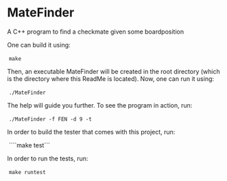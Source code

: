 # MateFinder
A C++ program to find a checkmate given some boardposition

One can build it using:

  ```make```

Then, an executable MateFinder will be created in the root directory (which is the directory where this ReadMe is located). Now, one can run it using:

  ```./MateFinder```

The help will guide you further. To see the program in action, run:

  ```./MateFinder -f FEN -d 9 -t```

In order to build the tester that comes with this project, run:

  ````make test```

In order to run the tests, run:

  ```make runtest```
